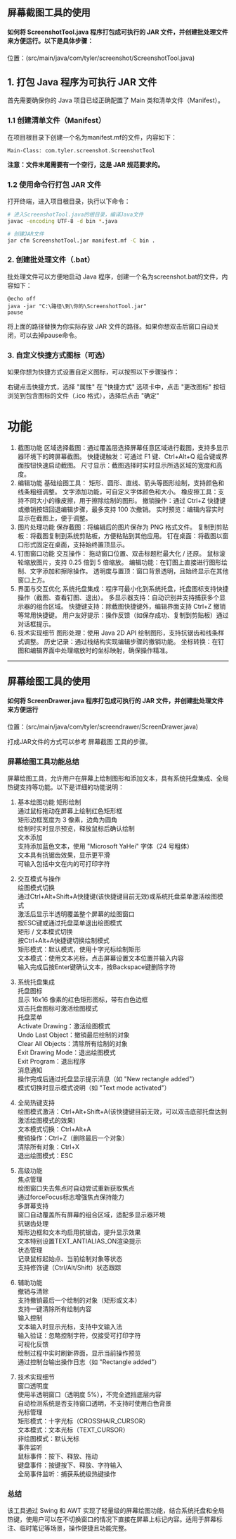 ## 屏幕截图工具的使用

#### 如何将 ScreenshotTool.java 程序打包成可执行的 JAR 文件，并创建批处理文件来方便运行。以下是具体步骤：
位置：(src/main/java/com/tyler/screenshot/ScreenshotTool.java)

## 1. 打包 Java 程序为可执行 JAR 文件
   首先需要确保你的 Java 项目已经正确配置了 Main 类和清单文件（Manifest）。

### 1.1 创建清单文件（Manifest）
   在项目根目录下创建一个名为manifest.mf的文件，内容如下：

```plaintext
Main-Class: com.tyler.screenshot.ScreenshotTool

```
**注意：文件末尾需要有一个空行，这是 JAR 规范要求的。**

### 1.2 使用命令行打包 JAR 文件
打开终端，进入项目根目录，执行以下命令：

```bash
# 进入ScreenshotTool.java的根目录，编译Java文件
javac -encoding UTF-8 -d bin *.java

# 创建JAR文件
jar cfm ScreenshotTool.jar manifest.mf -C bin .
```

### 2. 创建批处理文件（.bat）
批处理文件可以方便地启动 Java 程序，创建一个名为screenshot.bat的文件，内容如下：

```batch
@echo off
java -jar "C:\路径\到\你的\ScreenshotTool.jar"
pause
```

将上面的路径替换为你实际存放 JAR 文件的路径。如果你想双击后窗口自动关闭，可以去掉pause命令。

### 3. 自定义快捷方式图标（可选）
如果你想为快捷方式设置自定义图标，可以按照以下步骤操作：

右键点击快捷方式，选择 "属性"
在 "快捷方式" 选项卡中，点击 "更改图标" 按钮
浏览到包含图标的文件（.ico 格式），选择后点击 "确定"


# 功能

1. 截图功能
   区域选择截图：通过覆盖层选择屏幕任意区域进行截图，支持多显示器环境下的跨屏幕截图。
   快捷键触发：可通过 F1 键、Ctrl+Alt+Q 组合键或界面按钮快速启动截图。
   尺寸显示：截图选择时实时显示所选区域的宽度和高度。
2. 编辑功能
   基础绘图工具：
   矩形、圆形、直线、箭头等图形绘制，支持颜色和线条粗细调整。
   文字添加功能，可自定义字体颜色和大小。
   橡皮擦工具：支持不同大小的橡皮擦，用于擦除绘制的图形。
   撤销操作：通过 Ctrl+Z 快捷键或撤销按钮回退编辑步骤，最多支持 100 次撤销。
   实时预览：编辑内容实时显示在截图上，便于调整。
3. 图片处理功能
   保存截图：将编辑后的图片保存为 PNG 格式文件。
   复制到剪贴板：将截图复制到系统剪贴板，方便粘贴到其他应用。
   钉在桌面：将截图以窗口形式固定在桌面，支持始终置顶显示。
4. 钉图窗口功能
   交互操作：
   拖动窗口位置、双击标题栏最大化 / 还原。
   鼠标滚轮缩放图片，支持 0.25 倍到 5 倍缩放。
   编辑功能：在钉图上直接进行图形绘制、文字添加和擦除操作。
   透明度与置顶：窗口背景透明，且始终显示在其他窗口上方。
5. 界面与交互优化
   系统托盘集成：程序可最小化到系统托盘，托盘图标支持快捷操作（截图、查看钉图、退出）。
   多显示器支持：自动识别并支持捕获多个显示器的组合区域。
   快捷键支持：除截图快捷键外，编辑界面支持 Ctrl+Z 撤销等常用快捷键。
   用户友好提示：操作反馈（如保存成功、复制到剪贴板）通过对话框提示。
6. 技术实现细节
   图形处理：使用 Java 2D API 绘制图形，支持抗锯齿和线条样式调整。
   历史记录：通过栈结构实现编辑步骤的撤销功能。
   坐标转换：在钉图和编辑界面中处理缩放时的坐标映射，确保操作精准。


----

## 屏幕绘图工具的使用

#### 如何将 ScreenDrawer.java 程序打包成可执行的 JAR 文件，并创建批处理文件来方便运行

位置：(src/main/java/com/tyler/screendrawer/ScreenDrawer.java)

打成JAR文件的方式可以参考 屏幕截图 工具的步骤。

### 屏幕绘图工具功能总结

屏幕绘图工具，允许用户在屏幕上绘制图形和添加文本，具有系统托盘集成、全局热键支持等功能。以下是详细的功能说明：

1. 基本绘图功能
   矩形绘制\
   通过鼠标拖动在屏幕上绘制红色矩形框\
   矩形边框宽度为 3 像素，边角为圆角\
   绘制时实时显示预览，释放鼠标后确认绘制\
   文本添加\
   支持添加蓝色文本，使用 "Microsoft YaHei" 字体（24 号粗体）\
   文本具有抗锯齿效果，显示更平滑\
   可输入包括中文在内的可打印字符


2. 交互模式与操作\
   绘图模式切换\
   通过Ctrl+Alt+Shift+A快捷键(该快捷键目前无效)或系统托盘菜单激活绘图模式\
   激活后显示半透明覆盖整个屏幕的绘图窗口\
   按ESC键或通过托盘菜单退出绘图模式\
   矩形 / 文本模式切换\
   按Ctrl+Alt+A快捷键切换绘制模式\
   矩形模式：默认模式，使用十字光标绘制矩形\
   文本模式：使用文本光标，点击屏幕设置文本位置并输入内容\
   输入完成后按Enter键确认文本，按Backspace键删除字符


3. 系统托盘集成\
   托盘图标\
   显示 16x16 像素的红色矩形图标，带有白色边框\
   双击托盘图标可激活绘图模式\
   托盘菜单\
   Activate Drawing：激活绘图模式\
   Undo Last Object：撤销最后绘制的对象\
   Clear All Objects：清除所有绘制的对象\
   Exit Drawing Mode：退出绘图模式\
   Exit Program：退出程序\
   消息通知\
   操作完成后通过托盘显示提示消息（如 "New rectangle added"）\
   模式切换时显示模式说明（如 "Text mode activated"）


4. 全局热键支持\
   绘图模式激活：Ctrl+Alt+Shift+A(该快捷键目前无效，可以双击底部托盘达到激活绘图模式的效果)\
   文本模式切换：Ctrl+Alt+A\
   撤销操作：Ctrl+Z（删除最后一个对象）\
   清除所有对象：Ctrl+X\
   退出绘图模式：ESC


5. 高级功能\
   焦点管理\
   绘图窗口失去焦点时自动尝试重新获取焦点\
   通过forceFocus标志增强焦点保持能力\
   多屏幕支持\
   窗口自动覆盖所有屏幕的组合区域，适配多显示器环境\
   抗锯齿处理\
   矩形边框和文本均启用抗锯齿，提升显示效果\
   文本特别设置TEXT_ANTIALIAS_ON渲染提示\
   状态管理\
   记录鼠标起始点、当前绘制对象等状态\
   支持修饰键（Ctrl/Alt/Shift）状态跟踪


6. 辅助功能\
   撤销与清除\
   支持撤销最后一个绘制的对象（矩形或文本）\
   支持一键清除所有绘制内容\
   输入控制\
   文本输入时显示光标，支持中文输入法\
   输入验证：忽略控制字符，仅接受可打印字符\
   可视化反馈\
   绘制过程中实时刷新界面，显示当前操作预览\
   通过控制台输出操作日志（如 "Rectangle added"）


7. 技术实现细节\
   窗口透明度\
   使用半透明窗口（透明度 5%），不完全遮挡底层内容\
   自动检测系统是否支持窗口透明，不支持时使用白色背景\
   光标管理\
   矩形模式：十字光标（CROSSHAIR_CURSOR）\
   文本模式：文本光标（TEXT_CURSOR）\
   非绘图模式：默认光标\
   事件监听\
   鼠标事件：按下、释放、拖动\
   键盘事件：按键按下、释放、字符输入\
   全局事件监听：捕获系统级热键操作


### 总结
   该工具通过 Swing 和 AWT 实现了轻量级的屏幕绘图功能，结合系统托盘和全局热键，使用户可以在不切换窗口的情况下直接在屏幕上标记内容。适用于屏幕标注、临时笔记等场景，操作便捷且功能完整。